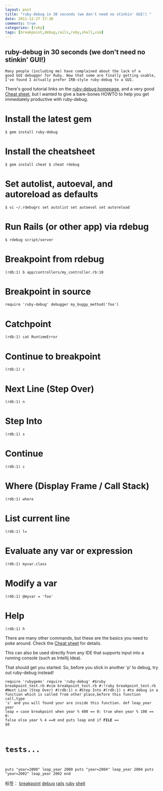 ```yaml
---
layout: post
title: "ruby-debug in 30 seconds (we don't need no stinkin' GUI!) "
date: 2011-12-27 17:38
comments: true
categories: [ruby]
tags: [breakpoint,debug,rails,ruby,shell,vim]
---
```

## ruby-debug in 30 seconds (we don't need no stinkin' GUI!) 
<code>Many people (including me) have complained about the lack of a good GUI debugger for Ruby. Now that some are finally getting usable, I've found I actually prefer IRB-style ruby-debug to a GUI.</code>

There's good tutorial links on the <a href="http://www.datanoise.com/ruby-debug/">ruby-debug homepage</a>, and a very good <a href="http://cheat.errtheblog.com/s/rdebug/">Cheat sheet</a>, but I wanted to give a bare-bones HOWTO to help you get immediately productive with ruby-debug.
<h1>Install the latest gem</h1>
<pre><code>$ gem install ruby-debug </code></pre>
<h1>Install the cheatsheet</h1>
<pre><code>$ gem install cheat $ cheat rdebug </code></pre>
<h1>Set autolist, autoeval, and autoreload as defaults</h1>
<pre><code>$ vi ~/.rdebugrc set autolist set autoeval set autoreload </code></pre>
<h1>Run Rails (or other app) via rdebug</h1>
<pre><code>$ rdebug script/server </code></pre>
<h1>Breakpoint from rdebug</h1>
<pre><code>(rdb:1) b app/controllers/my_controller.rb:10 </code></pre>
<h1>Breakpoint in source</h1>
<pre><code>require 'ruby-debug' debugger my_buggy_method('foo') </code></pre>
<h1>Catchpoint</h1>
<pre><code>(rdb:1) cat RuntimeError </code></pre>
<h1>Continue to breakpoint</h1>
<pre><code>(rdb:1) c </code></pre>
<h1>Next Line (Step Over)</h1>
<pre><code>(rdb:1) n </code></pre>
<h1>Step Into</h1>
<pre><code>(rdb:1) s </code></pre>
<h1>Continue</h1>
<pre><code>(rdb:1) c </code></pre>
<h1>Where (Display Frame / Call Stack)</h1>
<pre><code>(rdb:1) where </code></pre>
<h1>List current line</h1>
<pre><code>(rdb:1) l= </code></pre>
<h1>Evaluate any var or expression</h1>
<pre><code>(rdb:1) myvar.class </code></pre>
<h1>Modify a var</h1>
<pre><code>(rdb:1) @myvar = 'foo' </code></pre>
<h1>Help</h1>
<pre><code>(rdb:1) h </code></pre>
There are many other commands, but these are the basics you need to poke around. Check the <a href="http://cheat.errtheblog.com/s/rdebug/">Cheat sheet</a> for details.

This can also be used directly from any IDE that supports input into a running console (such as Intellij Idea).

That should get you started. So, before you stick in another 'p' to debug, try out ruby-debug instead!

<code>require 'rubygems'
require 'ruby-debug'
#$ruby breakpoint_test.rb
#vim breakpoint_test.rb
#:!ruby breakpoint_test.rb
#Next Line (Step Over)
#(rdb:1) n
#Step Into
#(rdb:1) s
#to debug in a function which is called from other place,before this function call,type 's' and you will found your are inside this function.
def leap_year year
leap = case
breakpoint
when year % 400 == 0: true
when year % 100 == 0: false
else year % 4 ==0
end
puts leap
end
if __FILE__ == $0
# tests...
puts "year=2000"
leap_year 2000
puts "year=2004"
leap_year 2004
puts "year=2002"
leap_year 2002
end</code>

标签： <a href="http://jhjguxin.hwcrazy.com/tag/breakpoint/">breakpoint</a> <a href="http://jhjguxin.hwcrazy.com/tag/debug/">debug</a> <a href="http://jhjguxin.hwcrazy.com/tag/rails/">rails</a> <a href="http://jhjguxin.hwcrazy.com/tag/ruby/">ruby</a> <a href="http://jhjguxin.hwcrazy.com/tag/shell/">shell</a>

